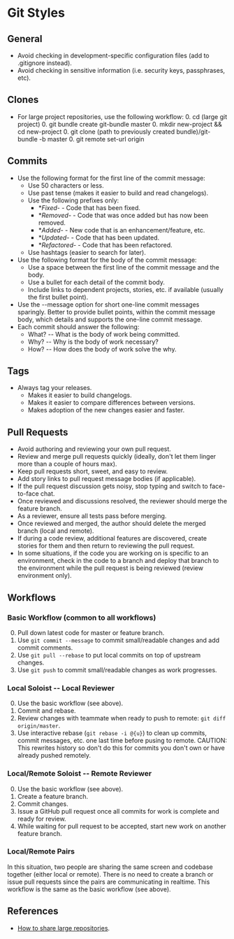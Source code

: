 # Git Styles

## General

- Avoid checking in development-specific configuration files (add to .gitignore instead).
- Avoid checking in sensitive information (i.e. security keys, passphrases, etc).

## Clones

- For large project repositories, use the following workflow:
    0. cd (large git project)
    0. git bundle create git-bundle master
    0. mkdir new-project && cd new-project
    0. git clone (path to previously created bundle)/git-bundle -b master
    0. git remote set-url origin

## Commits

- Use the following format for the first line of the commit message:
    - Use 50 characters or less.
    - Use past tense (makes it easier to build and read changelogs).
    - Use the following prefixes only:
        - **Fixed*- - Code that has been fixed.
        - **Removed*- - Code that was once added but has now been removed.
        - **Added*- - New code that is an enhancement/feature, etc.
        - **Updated*- - Code that has been updated.
        - **Refactored*- - Code that has been refactored.
    - Use hashtags (easier to search for later).
- Use the following format for the body of the commit message:
    - Use a space between the first line of the commit message and the body.
    - Use a bullet for each detail of the commit body.
    - Include links to dependent projects, stories, etc. if available (usually the first bullet point).
- Use the --message option for short one-line commit messages sparingly. Better to provide bullet points, within the
      commit message body, which details and supports the one-line commit message.
- Each commit should answer the following:
    - What? -- What is the body of work being committed.
    - Why? -- Why is the body of work necessary?
    - How? -- How does the body of work solve the why.

## Tags

- Always tag your releases.
    - Makes it easier to build changelogs.
    - Makes it easier to compare differences between versions.
    - Makes adoption of the new changes easier and faster.

## Pull Requests

- Avoid authoring and reviewing your own pull request.
- Review and merge pull requests quickly (ideally, don't let them linger more than a couple of hours max).
- Keep pull requests short, sweet, and easy to review.
- Add story links to pull request message bodies (if applicable).
- If the pull request discussion gets noisy, stop typing and switch to face-to-face chat.
- Once reviewed and discussions resolved, the reviewer should merge the feature branch.
- As a reviewer, ensure all tests pass before merging.
- Once reviewed and merged, the author should delete the merged branch (local and remote).
- If during a code review, additional features are discovered, create stories for them and then return to reviewing the
  pull request.
- In some situations, if the code you are working on is specific to an environment, check in the code to a branch
  and deploy that branch to the environment while the pull request is being reviewed (review environment only).

## Workflows

### Basic Workflow (common to all workflows)

0. Pull down latest code for master or feature branch.
0. Use `git commit --message` to commit small/readable changes and add commit comments.
0. Use `git pull --rebase` to put local commits on top of upstream changes.
0. Use `git push` to commit small/readable changes as work progresses.

### Local Soloist -- Local Reviewer

0. Use the basic workflow (see above).
0. Commit and rebase.
0. Review changes with teammate when ready to push to remote: `git diff origin/master`.
0. Use interactive rebase (`git rebase -i @{u}`) to clean up commits, commit messages, etc. one last time before
   pusing to remote. CAUTION: This rewrites history so don't do this for commits you don't own or have already pushed
   remotely.

### Local/Remote Soloist -- Remote Reviewer

0. Use the basic workflow (see above).
0. Create a feature branch.
0. Commit changes.
0. Issue a GitHub pull request once all commits for work is complete and ready for review.
0. While waiting for pull request to be accepted, start new work on another feature branch.

### Local/Remote Pairs

In this situation, two people are sharing the same screen and codebase together (either local or remote). There is no
need to create a branch or issue pull requests since the pairs are communicating in realtime. This workflow is the same
as the basic workflow (see above).

## References

- [How to share large repositories](http://blog.plataformatec.com.br/2013/12/sharing-large-repositories-with-your-team).
